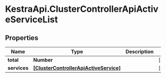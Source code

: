 # KestraApi.ClusterControllerApiActiveServiceList

## Properties

Name | Type | Description | Notes
------------ | ------------- | ------------- | -------------
**total** | **Number** |  | [optional] 
**services** | [**[ClusterControllerApiActiveService]**](ClusterControllerApiActiveService.md) |  | [optional] 


